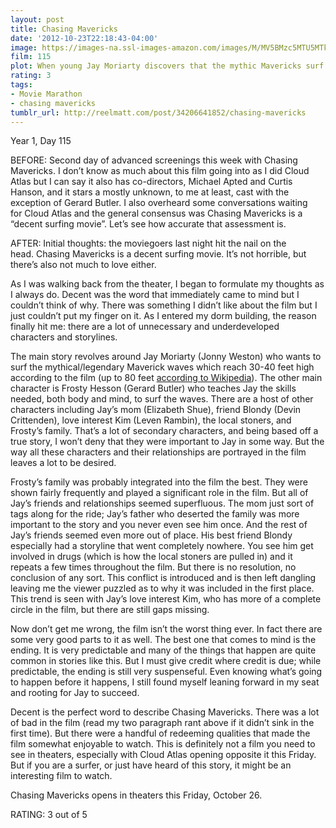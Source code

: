 ```yaml
---
layout: post
title: Chasing Mavericks
date: '2012-10-23T22:18:43-04:00'
image: https://images-na.ssl-images-amazon.com/images/M/MV5BMzc5MTU5MTk2OF5BMl5BanBnXkFtZTcwMzg3NjcxOA@@._V1_UX182_CR0,0,182,268_AL_.jpg
film: 115
plot: When young Jay Moriarty discovers that the mythic Mavericks surf break, one of the biggest waves on Earth, exists just miles from his Santa Cruz home, he enlists the help of local legend Frosty Hesson to train him to survive it.
rating: 3
tags:
- Movie Marathon
- chasing mavericks
tumblr_url: http://reelmatt.com/post/34206641852/chasing-mavericks
---
```


Year 1, Day 115

BEFORE: Second day of advanced screenings this week with Chasing Mavericks. I don’t know as much about this film going into as I did Cloud Atlas but I can say it also has co-directors, Michael Apted and Curtis Hanson, and it stars a mostly unknown, to me at least, cast with the exception of Gerard Butler. I also overheard some conversations waiting for Cloud Atlas and the general consensus was Chasing Mavericks is a “decent surfing movie”. Let’s see how accurate that assessment is.

AFTER: Initial thoughts: the moviegoers last night hit the nail on the head. Chasing Mavericks is a decent surfing movie. It’s not horrible, but there’s also not much to love either.

As I was walking back from the theater, I began to formulate my thoughts as I always do. Decent was the word that immediately came to mind but I couldn’t think of why. There was something I didn’t like about the film but I just couldn’t put my finger on it. As I entered my dorm building, the reason finally hit me: there are a lot of unnecessary and underdeveloped characters and storylines.

The main story revolves around Jay Moriarty (Jonny Weston) who wants to surf the mythical/legendary Maverick waves which reach 30-40 feet high according to the film (up to 80 feet [according to Wikipedia][1]). The other main character is Frosty Hesson (Gerard Butler) who teaches Jay the skills needed, both body and mind, to surf the waves. There are a host of other characters including Jay’s mom (Elizabeth Shue), friend Blondy (Devin Crittenden), love interest Kim (Leven Rambin), the local stoners, and Frosty’s family. That’s a lot of secondary characters, and being based off a true story, I won’t deny that they were important to Jay in some way. But the way all these characters and their relationships are portrayed in the film leaves a lot to be desired.

Frosty’s family was probably integrated into the film the best. They were shown fairly frequently and played a significant role in the film. But all of Jay’s friends and relationships seemed superfluous. The mom just sort of tags along for the ride; Jay’s father who deserted the family was more important to the story and you never even see him once. And the rest of Jay’s friends seemed even more out of place. His best friend Blondy especially had a storyline that went completely nowhere. You see him get involved in drugs (which is how the local stoners are pulled in) and it repeats a few times throughout the film. But there is no resolution, no conclusion of any sort. This conflict is introduced and is then left dangling leaving me the viewer puzzled as to why it was included in the first place. This trend is seen with Jay’s love interest Kim, who has more of a complete circle in the film, but there are still gaps missing.

Now don’t get me wrong, the film isn’t the worst thing ever. In fact there are some very good parts to it as well. The best one that comes to mind is the ending. It is very predictable and many of the things that happen are quite common in stories like this. But I must give credit where credit is due; while predictable, the ending is still very suspenseful. Even knowing what’s going to happen before it happens, I still found myself leaning forward in my seat and rooting for Jay to succeed.

Decent is the perfect word to describe Chasing Mavericks. There was a lot of bad in the film (read my two paragraph rant above if it didn’t sink in the first time). But there were a handful of redeeming qualities that made the film somewhat enjoyable to watch. This is definitely not a film you need to see in theaters, especially with Cloud Atlas opening opposite it this Friday. But if you are a surfer, or just have heard of this story, it might be an interesting film to watch.

Chasing Mavericks opens in theaters this Friday, October 26.

RATING: 3 out of 5

[1]: https://en.wikipedia.org/wiki/Mavericks,_California